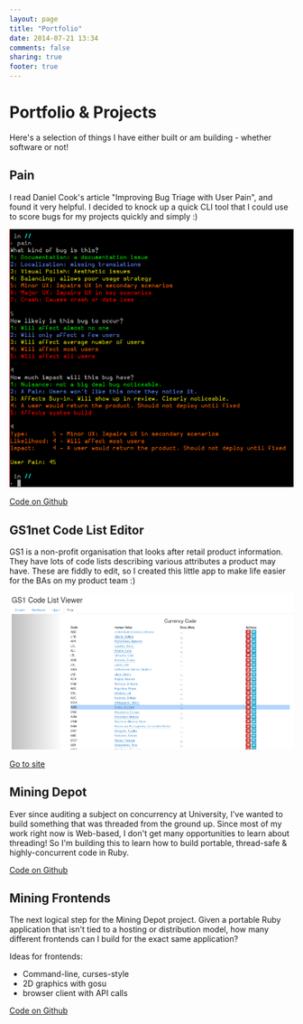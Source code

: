 ```yaml
---
layout: page
title: "Portfolio"
date: 2014-07-21 13:34
comments: false
sharing: true
footer: true
---
```

# Portfolio &amp; Projects

Here's a selection of things I have either built or am building - whether software or not!

## Pain <i class='icon-ruby'></i>

I read Daniel Cook's article "Improving Bug Triage with User Pain", and found it very helpful.
I decided to knock up a quick CLI tool that I could use to score bugs for my projects quickly and simply :)

<img src="/images/pain.png">

[Code on Github][3]

## GS1net Code List Editor <i class='icon-javascript'></i>
GS1 is a non-profit organisation that looks after retail product information. They have lots of code lists describing various attributes a product may have. These are fiddly to edit, so I created this little app to make life easier for the BAs on my product team :)

<img src="/images/gs1_code_editor.png">

[Go to site][4]

## Mining Depot <i class='icon-ruby'></i>

Ever since auditing a subject on concurrency at University, I've wanted to build something that was threaded from the ground up. Since most of my work right now is Web-based, I don't get many opportunities to learn about threading! So I'm building this to learn how to build portable, thread-safe &amp; highly-concurrent code in Ruby.

[Code on Github][1]

## Mining Frontends <i class='icon-ruby'></i> <i class='icon-javascript'></i>

The next logical step for the Mining Depot project. Given a portable Ruby application that isn't tied to a hosting or distribution model, how many different frontends can I build for the exact same application?

Ideas for frontends:

* Command-line, curses-style
* 2D graphics with gosu
* browser client with API calls

[Code on Github][2]


[1]: http://github.com/anicholson/mining_depot
[2]: http://github.com/anicholson/mining_frontends
[3]: http://github.com/anicholson/pain
[4]: http://gs1net-codelist-editor.herokuapp.com/

